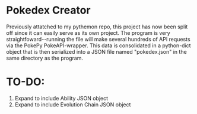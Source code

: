 # Pokedex Creator

Previously attatched to my pythemon repo, this project has now been split off since it can easily serve as its own project. The program is very straightfoward--running the file will make several hundreds of API requests via the PokePy PokeAPI-wrapper. This data is consolidated in a python-dict object that is then serialized into a JSON file named "pokedex.json" in the same directory as the program.

# TO-DO:
  1) Expand to include Ability JSON object
  2) Expand to include Evolution Chain JSON object


